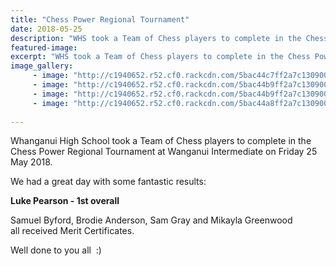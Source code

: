 ```yaml
---
title: "Chess Power Regional Tournament"
date: 2018-05-25
description: "WHS took a Team of Chess players to complete in the Chess Power Regional Tournament..."
featured-image: 
excerpt: "WHS took a Team of Chess players to complete in the Chess Power Regional Tournament."
image_gallery:
     - image: "http://c1940652.r52.cf0.rackcdn.com/5bac44c7ff2a7c1309000151/Luke-Pearson-1st-Chess-Tourny-WU-2018.jpg"
     - image: "http://c1940652.r52.cf0.rackcdn.com/5bac44b9ff2a7c130900014e/WHS-2nd-team-Chess-tounry-WU-2018.jpg"
     - image: "http://c1940652.r52.cf0.rackcdn.com/5bac44b9ff2a7c130900014d/Playing-chess-tourny-WU-2018.jpg"
     - image: "http://c1940652.r52.cf0.rackcdn.com/5bac44a8ff2a7c130900014b/Chess-Power-Tourny-Reg-in-WU-logo.jpg"
    
---
```


<p>Whanganui High School took a Team of Chess players to complete in the Chess Power Regional Tournament at Wanganui Intermediate on Friday 25 May 2018.</p>
<p>We had a great day with some fantastic results:</p>
<p><strong>Luke Pearson - 1st overall</strong></p>
<p><span>Samuel Byford, Brodie Anderson, Sam Gray and Mikayla Greenwood all</span>&nbsp;received Merit Certificates.</p>
<p>Well done to you all&nbsp; :)</p>


